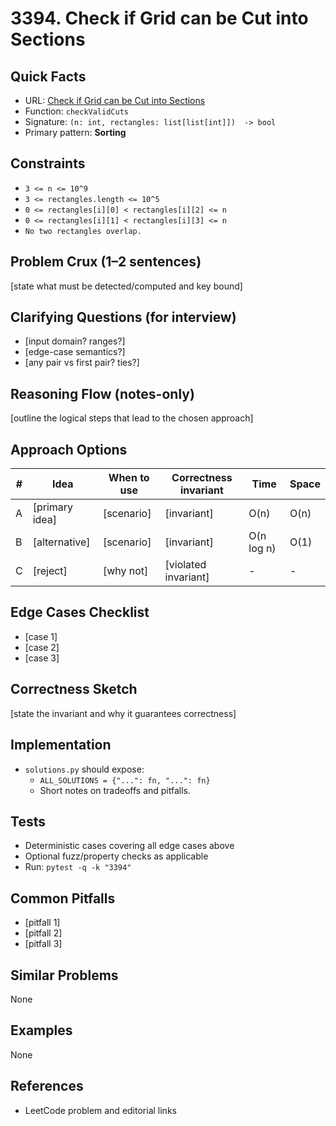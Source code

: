 # 3394. Check if Grid can be Cut into Sections

## Quick Facts

- URL: [Check if Grid can be Cut into Sections](https://leetcode.com/problems/check-if-grid-can-be-cut-into-sections/)
- Function: `checkValidCuts`
- Signature: `(n: int, rectangles: list[list[int]])  -> bool`
- Primary pattern: **Sorting**

## Constraints

- `3 <= n <= 10^9`
- `3 <= rectangles.length <= 10^5`
- `0 <= rectangles[i][0] < rectangles[i][2] <= n`
- `0 <= rectangles[i][1] < rectangles[i][3] <= n`
- `No two rectangles overlap.`

## Problem Crux (1–2 sentences)

[state what must be detected/computed and key bound]

## Clarifying Questions (for interview)

- [input domain? ranges?]
- [edge-case semantics?]
- [any pair vs first pair? ties?]

## Reasoning Flow (notes-only)

[outline the logical steps that lead to the chosen approach]

## Approach Options

| # | Idea | When to use | Correctness invariant | Time | Space |
|---|------|-------------|-----------------------|------|-------|
| A | [primary idea] | [scenario] | [invariant] | O(n) | O(n) |
| B | [alternative] | [scenario] | [invariant] | O(n log n) | O(1) |
| C | [reject] | [why not] | [violated invariant] | - | - |

## Edge Cases Checklist

- [case 1]
- [case 2]
- [case 3]

## Correctness Sketch

[state the invariant and why it guarantees correctness]

## Implementation

- `solutions.py` should expose:
  - `ALL_SOLUTIONS = {"...": fn, "...": fn}`
  - Short notes on tradeoffs and pitfalls.

## Tests

- Deterministic cases covering all edge cases above
- Optional fuzz/property checks as applicable
- Run: `pytest -q -k "3394"`

## Common Pitfalls

- [pitfall 1]
- [pitfall 2]
- [pitfall 3]

## Similar Problems

None

## Examples

None

## References

- LeetCode problem and editorial links
